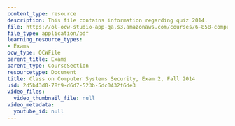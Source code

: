 ```yaml
---
content_type: resource
description: This file contains information regarding quiz 2014.
file: https://ol-ocw-studio-app-qa.s3.amazonaws.com/courses/6-858-computer-systems-security-fall-2014/2d5b43d078f9d6d7523b5dc0432f6de3_MIT6_858F14_q14_2.pdf
file_type: application/pdf
learning_resource_types:
- Exams
ocw_type: OCWFile
parent_title: Exams
parent_type: CourseSection
resourcetype: Document
title: Class on Computer Systems Security, Exam 2, Fall 2014
uid: 2d5b43d0-78f9-d6d7-523b-5dc0432f6de3
video_files:
  video_thumbnail_file: null
video_metadata:
  youtube_id: null
---
```

